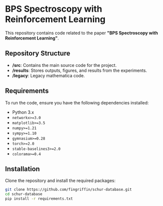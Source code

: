 # BPS Spectroscopy with Reinforcement Learning

This repository contains code related to the paper **"BPS Spectroscopy with Reinforcement Learning"**. 

## Repository Structure
- **/src**: Contains the main source code for the project.
- **/results**: Stores outputs, figures, and results from the experiments.
- **/legacy**: Legacy mathematica code.


## Requirements
To run the code, ensure you have the following dependencies installed:
- Python 3.x
- `networkx>=3.0`
- `matplotlib>=3.5`
- `numpy>=1.21`
- `sympy>=1.10`
- `gymnasium>=0.28`
- `torch>=2.0`
- `stable-baselines3>=2.0`
- `colorama>=0.4`

## Installation
Clone the repository and install the required packages:
```bash
git clone https://github.com/fingriffin/schur-database.git
cd schur-database
pip install -r requirements.txt
